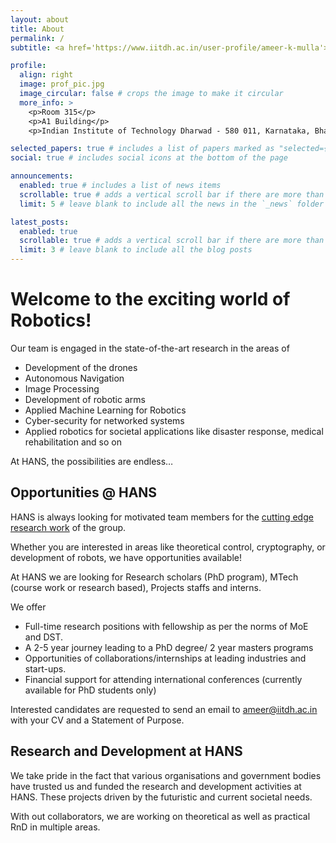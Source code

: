 ```yaml
---
layout: about
title: About
permalink: /
subtitle: <a href='https://www.iitdh.ac.in/user-profile/ameer-k-mulla'>Prof. Ameer K Mulla</a>

profile:
  align: right
  image: prof_pic.jpg
  image_circular: false # crops the image to make it circular
  more_info: >
    <p>Room 315</p>
    <p>A1 Building</p>
    <p>Indian Institute of Technology Dharwad - 580 011, Karnataka, Bharata (India)</p>

selected_papers: true # includes a list of papers marked as "selected={true}"
social: true # includes social icons at the bottom of the page

announcements:
  enabled: true # includes a list of news items
  scrollable: true # adds a vertical scroll bar if there are more than 3 news items
  limit: 5 # leave blank to include all the news in the `_news` folder

latest_posts:
  enabled: true
  scrollable: true # adds a vertical scroll bar if there are more than 3 new posts items
  limit: 3 # leave blank to include all the blog posts
---
```


# Welcome to the exciting world of Robotics!

Our team is engaged in the state-of-the-art research in the areas of  

- Development of the drones
- Autonomous Navigation
- Image Processing
- Development of robotic arms
- Applied Machine Learning for Robotics
- Cyber-security for networked systems
- Applied robotics for societal applications like disaster response, medical rehabilitation and so on

At HANS, the possibilities are endless…

## Opportunities @ HANS

HANS is always looking for motivated team members for the [cutting edge research work](https://www.notion.so/HANS-130b3b2b6ebc801d91cac52a171ba61b?pvs=21) of the group. 

Whether you are interested in areas like theoretical control, cryptography, or development of robots, we have opportunities available!

At HANS we are looking for Research scholars (PhD program), MTech (course work or research based), Projects staffs and interns. 

We offer 

- Full-time research positions with fellowship as per the norms of MoE and DST.
- A 2-5 year journey leading to a PhD degree/ 2 year masters programs
- Opportunities of collaborations/internships at leading industries and start-ups.
- Financial support for attending international conferences (currently available for PhD students only)

Interested candidates are requested to send an email to [ameer@iitdh.ac.in](mailto:ameer@iitdh.ac.in) with your CV and a Statement of Purpose.

## Research and Development at HANS

We take pride in the fact that various organisations and government bodies have trusted us and funded  the research and development activities at HANS. These projects driven by the futuristic and current societal needs. 

With out collaborators, we are working on theoretical as well as practical RnD in multiple areas.
